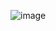 ![image](https://github.com/AbduraxmonBozorov/4-oy2-darsVazifa/assets/128886052/b49a8764-b8be-40c1-8242-b050852f4222)
